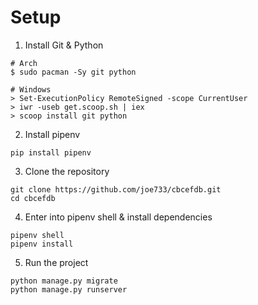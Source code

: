 # Setup

1.  Install Git & Python
```
# Arch
$ sudo pacman -Sy git python

# Windows
> Set-ExecutionPolicy RemoteSigned -scope CurrentUser
> iwr -useb get.scoop.sh | iex
> scoop install git python
```

2. Install pipenv

```
pip install pipenv
``` 

3. Clone the repository
```
git clone https://github.com/joe733/cbcefdb.git
cd cbcefdb
```

4. Enter into pipenv shell & install dependencies
```
pipenv shell
pipenv install
``` 

5. Run the project
```
python manage.py migrate
python manage.py runserver
```